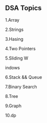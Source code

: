## DSA Topics

1.Array

2.Strings




3.Hasing

4.Two Pointers





















5.Sliding W

indows








6.Stack && Queue




7.Binary Search

8.Tree

9.Graph

10.dp
